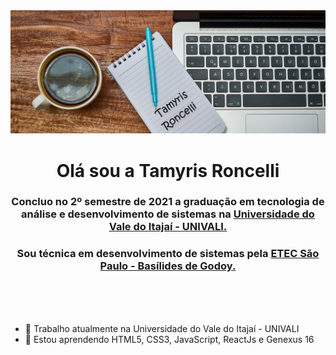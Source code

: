 <img src="https://github.com/tamyrisroncelli/tamyrisroncelli/blob/main/background3.png" style="max-width:100%;">

 <h1 align="center"> Olá sou a Tamyris Roncelli </h1>
 
<h3 align="center"> Concluo no 2º semestre de 2021 a graduação em tecnologia de análise e desenvolvimento de sistemas na <a href="https://www.univali.br/Paginas/default.aspx" target="_blank">Universidade do Vale do Itajaí - UNIVALI.</a></h3>
<h3 align="center"> Sou técnica em desenvolvimento de sistemas pela <a href="https://basilides.com.br" rel="noopener">ETEC São Paulo - Basílides de Godoy.</a></h3><br><br><br>


- 🔭  Trabalho atualmente na Universidade do Vale do Itajaí - UNIVALI
- 🌱  Estou aprendendo HTML5, CSS3, JavaScript, ReactJs e Genexus 16
<!-- 👯 I’m looking to collaborate on ...
- 🤔 I’m looking for help with ...
- 💬 Ask me about ...
- 📫  tamyrisroncelli@gmail.com
- 😄 Pronouns: ...
- ⚡ Fun fact: ...
-->

